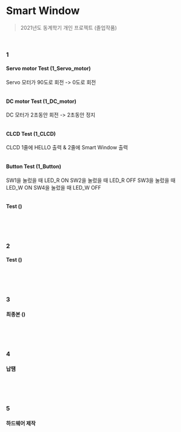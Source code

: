 # Smart Window

> 2021년도 동계학기 개인 프로젝트 (졸업작품)

<br/>

### 1


#### Servo motor Test (1_Servo_motor) 
Servo 모터가 90도로 회전 -> 0도로 회전

```

```

#### DC motor Test (1_DC_motor)
DC 모터가 2초동안 회전 -> 2초동안 정지

```

```

#### CLCD Test (1_CLCD)
CLCD 1줄에 HELLO 출력 & 2줄에 Smart Window 출력

```

```

#### Button Test (1_Button)
SW1을 눌렀을 때 LED_R ON
SW2을 눌렀을 때 LED_R OFF
SW3을 눌렀을 때 LED_W ON
SW4을 눌렀을 때 LED_W OFF

```

```

####  Test ()


```

```

<br/>

<br/>

### 2

####  Test ()


```

```

<br/>

<br/>

### 3

####  최종본 ()


```

```

<br/>

<br/>

### 4

####  납땜


```

```

<br/>

<br/>

### 5

####  하드웨어 제작


```

```

<br/>

<br/>
